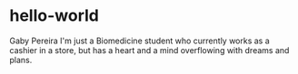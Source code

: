 # hello-world
Gaby Pereira
I'm just a Biomedicine student who currently works as a cashier in a store, but has a heart and a mind overflowing with dreams and plans.
